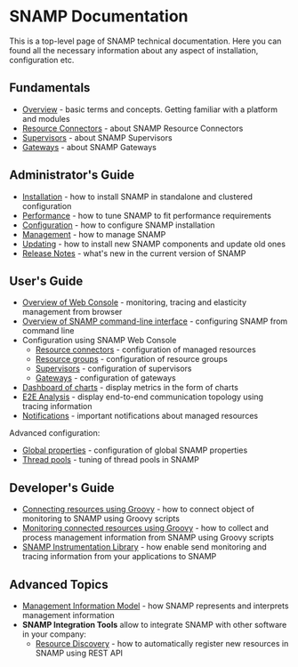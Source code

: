SNAMP Documentation
====
This is a top-level page of SNAMP technical documentation. Here you can found all the necessary information about any aspect of installation, configuration etc.

## Fundamentals
* [Overview](overview.md) - basic terms and concepts. Getting familiar with a platform and modules
* [Resource Connectors](connectors/introduction.md) - about SNAMP Resource Connectors
* [Supervisors](supervisors/introduction.md) - about SNAMP Supervisors
* [Gateways](gateways/introduction.md) - about SNAMP Gateways

## Administrator's Guide
* [Installation](installation.md) - how to install SNAMP in standalone and clustered configuration
* [Performance](performance.md) - how to tune SNAMP to fit performance requirements
* [Configuration](configuration.md) - how to configure SNAMP installation
* [Management](mgmt.md) - how to manage SNAMP
* [Updating](updating.md) - how to install new SNAMP components and update old ones
* [Release Notes](ReleaseNotes.md) - what's new in the current version of SNAMP

## User's Guide
* [Overview of Web Console](webconsole/overview.md) - monitoring, tracing and elasticity management from browser
* [Overview of SNAMP command-line interface](cli.md) - configuring SNAMP from command line
* Configuration using SNAMP Web Console
  - [Resource connectors](webconsole/config-connectors.md) - configuration of managed resources
  - [Resource groups](webconsole/config-groups.md) - configuration of resource groups
  - [Supervisors](webconsole/config-supervisors.md) - configuration of supervisors
  - [Gateways](webconsole/config-gateways.md) - configuration of gateways
* [Dashboard of charts](webconsole/charts.md) - display metrics in the form of charts
* [E2E Analysis](webconsole/e2e.md) - display end-to-end communication topology using tracing information
* [Notifications](webconsole/notifications.md) - important notifications about managed resources

Advanced configuration:
* [Global properties](webconsole/global-props.md) - configuration of global SNAMP properties
* [Thread pools](webconsole/thread-pools.md) - tuning of thread pools in SNAMP

## Developer's Guide
* [Connecting resources using Groovy](connectors/groovy-connector.md) - how to connect object of monitoring to SNAMP using Groovy scripts
* [Monitoring connected resources using Groovy](gateways/groovy-gateway.md) - how to collect and process management information from SNAMP using Groovy scripts
* [SNAMP Instrumentation Library](instrumentation/introduction.md) - how enable send monitoring and tracing information from your applications to SNAMP

## Advanced Topics
* [Management Information Model](inform_model.md) - how SNAMP represents and interprets management information
* **SNAMP Integration Tools** allow to integrate SNAMP with other software in your company:
  - [Resource Discovery](resource-discovery.md) - how to automatically register new resources in SNAMP using REST API
